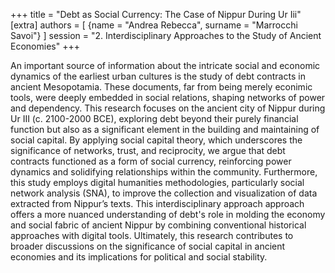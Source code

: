 +++
title = "Debt as Social Currency: The Case of Nippur During Ur Iii"
[extra]
authors = [
    {name = "Andrea Rebecca", surname = "Marrocchi Savoi"}
]
session = "2. Interdisciplinary Approaches to the Study of Ancient Economies"
+++

An important source of information about the intricate social and economic dynamics of the earliest urban cultures is the study of debt contracts in ancient Mesopotamia. These documents, far from being merely econimic tools, were deeply embedded in social relations, shaping networks of power and dependency. This research focuses on the ancient city of Nippur during Ur III (c. 2100-2000 BCE), exploring debt beyond their purely financial function but also as a significant element in the building and maintaining of social capital. By applying social capital theory, which underscores the significance of networks, trust, and reciprocity, we argue that debt contracts functioned as a form of social currency, reinforcing power dynamics and solidifying relationships within the community. Furthermore, this study employs digital humanities methodologies, particularly social network analysis (SNA), to improve the collection and visualization of data extracted from Nippur’s texts. This interdisciplinary approach approach offers a more nuanced understanding of debt's role in molding the economy and social fabric of ancient Nippur by combining conventional historical approaches with digital tools. Ultimately, this research contributes to broader discussions on the significance of social capital in ancient economies and its implications for political and social stability.


